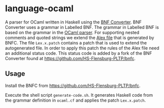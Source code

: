 # language-ocaml

A parser for OCaml written in Haskell using the [BNF Converter](https://bnfc.digitalgrammars.com).
BNF Converter uses a grammar in Labelled BNF.
The grammar in Labelled BNF is based on the grammar in the [OCaml parser](https://github.com/ocaml/ocaml/blob/trunk/parsing/parser.mly).
For supporting nested comments and quoted strings we extend the [Alex file](https://haskell-alex.readthedocs.io/en/latest/) that is generated by BNFC.
The file `Lex.x.patch` contains a patch that is used to extend the autogenerated file.
In order to apply this patch the rules of the Alex file need an additional status code.
This status code is added by a fork of the BNF Converter found at https://github.com/HS-Flensburg-PLTP/bnfc.

## Usage

Install the BNFC from https://github.com/HS-Flensburg-PLTP/bnfc.

Execute the shell script `generate-code.sh`.
It generates Haskell code from the grammar definition in `ocaml.cf` and applies the patch `Lex.x.patch`.
